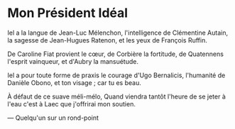 Mon Président Idéal
===================

Iel a
la langue de Jean-Luc Mélenchon,
l'intelligence de Clémentine Autain,
la sagesse de Jean-Hugues Ratenon,
et les yeux de François Ruffin.

De Caroline Fiat provient le cœur,
de Corbière la fortitude,
de Quatennens l'esprit vainqueur,
et d'Aubry la mansuétude.

Iel a pour toute forme de praxis
le courage d'Ugo Bernalicis,
l'humanité de Danièle Obono,
et ton visage ; car tu es beau.

À défaut de ce suave méli-mélo,
Quand viendra tantôt l'heure de se jeter à l'eau
c'est à Laec que j'offrirai mon soutien.

— Quelqu'un sur un rond-point
